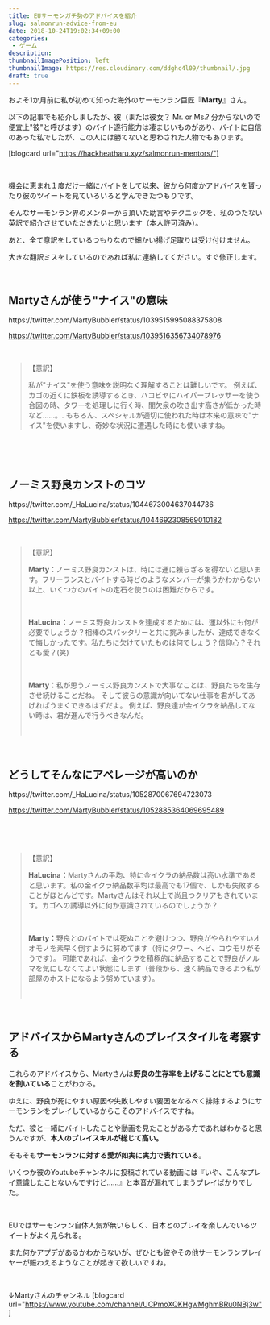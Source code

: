 ```yaml
---
title: EUサーモンガチ勢のアドバイスを紹介
slug: salmonrun-advice-from-eu
date: 2018-10-24T19:02:34+09:00
categories: 
 - ゲーム
description: 
thumbnailImagePosition: left
thumbnailImage: https://res.cloudinary.com/ddghc4l09/thumbnail/.jpg
draft: true
---
```


<!--more-->

およそ1か月前に私が初めて知った海外のサーモンラン巨匠『<strong>Marty</strong>』さん。

以下の記事でも紹介しましたが、彼（または彼女？ Mr. or Ms.? 分からないので便宜上"彼"と呼びます）のバイト遂行能力は凄まじいものがあり、バイトに自信のあった私でしたが、この人には勝てないと思わされた人物でもあります。

[blogcard url="https://hackheatharu.xyz/salmonrun-mentors/"]

&nbsp;

機会に恵まれ１度だけ一緒にバイトをして以来、彼から何度かアドバイスを貰ったり彼のツイートを見ていろいろと学んできたつもりです。

そんなサーモンラン界のメンターから頂いた助言やテクニックを、私のつたない英訳で紹介させていただきたいと思います（本人許可済み）。

あと、全て意訳をしているつもりなので細かい揚げ足取りは受け付けません。

大きな翻訳ミスをしているのであれば私に連絡してください。すぐ修正します。

&nbsp;
<h2>Martyさんが使う"ナイス"の意味</h2>
https://twitter.com/MartyBubbler/status/1039515995088375808

https://twitter.com/MartyBubbler/status/1039516356734078976

&nbsp;
<blockquote>【意訳】

私が"ナイス"を使う意味を説明なく理解することは難しいです。
例えば、カゴの近くに鉄板を誘導するとき、ハコビヤにハイパープレッサーを使う合図の時、タワーを処理しに行く時、間欠泉の吹き出す高さが低かった時など……。.
もちろん、スペシャルが適切に使われた時は本来の意味で"ナイス"を使いますし、奇妙な状況に遭遇した時にも使いますね。</blockquote>
&nbsp;

&nbsp;
<h2>ノーミス野良カンストのコツ</h2>
https://twitter.com/_HaLucina/status/1044673004637044736

https://twitter.com/MartyBubbler/status/1044692308569010182

&nbsp;
<blockquote>【意訳】

<strong>Marty：</strong>ノーミス野良カンストは、時には運に頼らざるを得ないと思います。フリーランスとバイトする時どのようなメンバーが集うかわからない以上、いくつかのバイトの定石を使うのは困難だからです。

&nbsp;

<strong>HaLucina：</strong>ノーミス野良カンストを達成するためには、運以外にも何が必要でしょうか？相棒のスパッタリーと共に挑みましたが、達成できなくて悔しかったです。私たちに欠けていたものは何でしょう？信仰心？それとも愛？(笑)

&nbsp;

<strong>Marty：</strong>私が思うノーミス野良カンストで大事なことは、野良たちを生存させ続けることだね。 そして彼らの意識が向いてない仕事を君がしてあげればうまくできるはずだよ。 例えば、野良達が金イクラを納品してない時は、君が進んで行うべきなんだ。

&nbsp;</blockquote>
&nbsp;
<h2>どうしてそんなにアベレージが高いのか</h2>
https://twitter.com/_HaLucina/status/1052870067694723073

https://twitter.com/MartyBubbler/status/1052885364069695489

&nbsp;

&nbsp;
<blockquote>【意訳】

<strong>HaLucina：</strong>Martyさんの平均、特に金イクラの納品数は高い水準であると思います。私の金イクラ納品数平均は最高でも17個で、しかも失敗することがほとんどです。Martyさんはそれ以上で尚且つクリアもされています。カゴへの誘導以外に何か意識されているのでしょうか？

&nbsp;

<strong>Marty：</strong>野良とのバイトでは死ぬことを避けつつ、野良がやられやすいオオモノを素早く倒すように努めてます（特にタワー、ヘビ、コウモリがそうです）。
可能であれば、金イクラを積極的に納品することで野良がノルマを気にしなくてよい状態にします（普段から、速く納品できるよう私が部屋のホストになるよう努めています）。

&nbsp;</blockquote>
&nbsp;
<h2>アドバイスからMartyさんのプレイスタイルを考察する</h2>
これらのアドバイスから、Martyさんは<strong>野良の生存率を上げることにとても意識を割いている</strong>ことがわかる。

ゆえに、野良が死にやすい原因や失敗しやすい要因をなるべく排除するようにサーモンランをプレイしているからこそのアドバイスですね。

ただ、彼と一緒にバイトしたことや動画を見たことがある方であればわかると思うんですが、<strong>本人のプレイスキルが総じて高い。</strong>

そもそも<strong>サーモンランに対する愛が如実に実力で表れている</strong>。

いくつか彼のYoutubeチャンネルに投稿されている動画には『いや、こんなプレイ意識したことないんですけど……』と本音が漏れてしまうプレイばかりでした。

&nbsp;

EUではサーモンラン自体人気が無いらしく、日本とのプレイを楽しんでいるツイートがよく見られる。

また何かアプデがあるかわからないが、ぜひとも彼やその他サーモンランプレイヤーが賑わえるようなことが起きて欲しいですね。

&nbsp;

↓Martyさんのチャンネル
[blogcard url="https://www.youtube.com/channel/UCPmoXQKHgwMghmBRu0NBj3w"]
